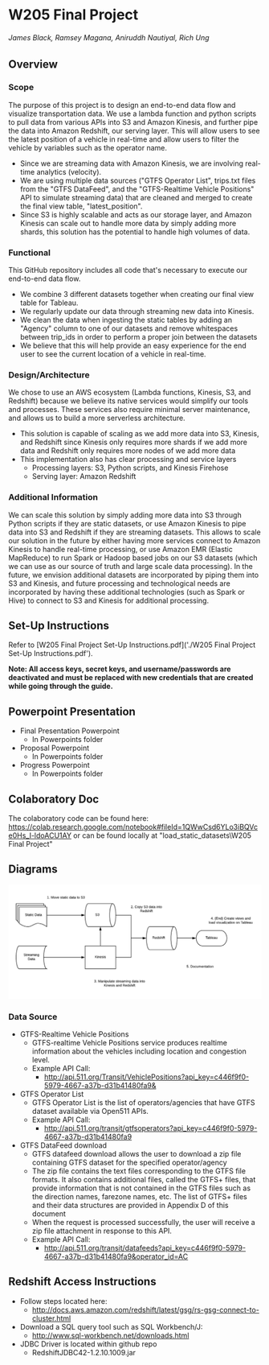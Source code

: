 # W205 Final Project
###### James Black, Ramsey Magana, Aniruddh Nautiyal, Rich Ung

## Overview

### Scope

The purpose of this project is to design an end-to-end data flow and visualize transportation data. We use a lambda function and python scripts to pull data from various APIs into S3 and Amazon Kinesis, and further pipe the data into Amazon Redshift, our serving layer. This will allow users to see the latest position of a vehicle in real-time and allow users to filter the vehicle by variables such as the operator name.
* Since we are streaming data with Amazon Kinesis, we are involving real-time analytics (velocity).
* We are using multiple data sources ("GTFS Operator List", trips.txt files from the "GTFS DataFeed", and the "GTFS-Realtime Vehicle Positions" API to simulate streaming data) that are cleaned and merged to create the final view table, "latest_position".
* Since S3 is highly scalable and acts as our storage layer, and Amazon Kinesis can scale out to handle more data by simply adding more shards, this solution has the potential to handle high volumes of data.

### Functional

This GitHub repository includes all code that's necessary to execute our end-to-end data flow.
* We combine 3 different datasets together when creating our final view table for Tableau.
* We regularly update our data through streaming new data into Kinesis.
* We clean the data when ingesting the static tables by adding an "Agency" column to one of our datasets and remove whitespaces between trip_ids in order to perform a proper join between the datasets
* We believe that this will help provide an easy experience for the end user to see the current location of a vehicle in real-time.

### Design/Architecture

We chose to use an AWS ecosystem (Lambda functions, Kinesis, S3, and Redshift) because we believe its native services would simplify our tools and processes. These services also require minimal server maintenance, and allows us to build a more serverless architecture.
* This solution is capable of scaling as we add more data into S3, Kinesis, and Redshift since Kinesis only requires more shards if we add more data and Redshift only requires more nodes of we add more data
* This implementation also has clear processing and service layers
  * Processing layers: S3, Python scripts, and Kinesis Firehose
  * Serving layer: Amazon Redshift

### Additional Information

We can scale this solution by simply adding more data into S3 through Python scripts if they are static datasets, or use Amazon Kinesis to pipe data into S3 and Redshift if they are streaming datasets. This allows to scale our solution in the future by either having more services connect to Amazon Kinesis to handle real-time processing, or use Amazon EMR (Elastic MapReduce) to run Spark or Hadoop based jobs on our S3 datasets (which we can use as our source of truth and large scale data processing). In the future, we envision additional datasets are incorporated by piping them into S3 and Kinesis, and future processing and technological needs are incorporated by having these additional technologies (such as Spark or Hive) to connect to S3 and Kinesis for additional processing.

## Set-Up Instructions
Refer to [W205 Final Project Set-Up Instructions.pdf]('./W205 Final Project Set-Up Instructions.pdf').

**Note: All access keys, secret keys, and username/passwords are deactivated and must be replaced with new credentials that are created while going through the guide.**

## Powerpoint Presentation
* Final Presentation Powerpoint
  * In Powerpoints folder
* Proposal Powerpoint
  * In Powerpoints folder
* Progress Powerpoint
  * In Powerpoints folder

## Colaboratory Doc
The colaboratory code can be found here: https://colab.research.google.com/notebook#fileId=1QWwCsd6YLo3iBQVce0Hs_I-ldoACU1AY
or can be found locally at "load_static_datasets\W205 Final Project"

## Diagrams
![Concept Diagram](concept_diagram.png)

### Data Source
* GTFS-Realtime Vehicle Positions
  * GTFS-realtime Vehicle Positions service produces realtime information about the vehicles including location and congestion level.
  * Example API Call:
    * http://api.511.org/Transit/VehiclePositions?api_key=c446f9f0-5979-4667-a37b-d31b41480fa9&
* GTFS Operator List
  * GTFS Operator List is the list of operators/agencies that have GTFS dataset available via Open511 APIs.
  * Example API Call:
    * http://api.511.org/transit/gtfsoperators?api_key=c446f9f0-5979-4667-a37b-d31b41480fa9
* GTFS DataFeed download
  * GTFS datafeed download allows the user to download a zip file containing GTFS dataset for the specified operator/agency
  * The zip file contains the text files corresponding to the GTFS file formats. It also contains additional files, called the GTFS+ files, that provide information that is not contained in the GTFS files such as the direction names, farezone names, etc. The list of GTFS+ files and their data structures are provided in Appendix D of this document
  * When the request is processed successfully, the user will receive a zip file attachment in response to this API.
  * Example API Call:
    * http://api.511.org/transit/datafeeds?api_key=c446f9f0-5979-4667-a37b-d31b41480fa9&operator_id=AC

## Redshift Access Instructions
* Follow steps located here:
  * http://docs.aws.amazon.com/redshift/latest/gsg/rs-gsg-connect-to-cluster.html
* Download a SQL query tool such as SQL Workbench/J:
  * http://www.sql-workbench.net/downloads.html
* JDBC Driver is located within github repo
  * RedshiftJDBC42-1.2.10.1009.jar

